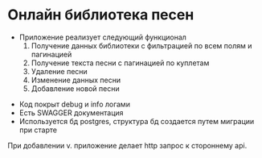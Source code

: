 # Онлайн библиотека песен
- Приложение реализует следующий функционал
  1. Получение данных библиотеки с фильтрацией по всем полям и пагинацией
  2. Получение текста песни с пагинацией по куплетам
  3. Удаление песни
  4. Изменение данных песни
  5. Добавление новой песни

* Код покрыт debug и info логами
* Есть SWAGGER документация
* Используется бд postgres, структура бд создается путем миграции при старте

При добавлении v. приложение делает http запрос к стороннему api.